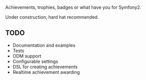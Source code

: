 Achievements, trophies, badges or what have you for Symfony2.

Under construction, hard hat recommended.

TODO
----
- Documentation and examples
- Tests
- ODM support
- Configurable settings
- DSL for creating achievements
- Realtime achievement awarding